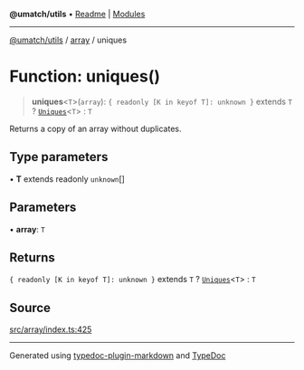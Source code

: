 **@umatch/utils** • [Readme](../../index.md) \| [Modules](../../modules.md)

***

[@umatch/utils](../../modules.md) / [array](../index.md) / uniques

# Function: uniques()

> **uniques**\<`T`\>(`array`): `{ readonly [K in keyof T]: unknown }` extends `T` ? [`Uniques`](../type-aliases/Uniques.md)\<`T`\> : `T`

Returns a copy of an array without duplicates.

## Type parameters

• **T** extends readonly `unknown`[]

## Parameters

• **array**: `T`

## Returns

`{ readonly [K in keyof T]: unknown }` extends `T` ? [`Uniques`](../type-aliases/Uniques.md)\<`T`\> : `T`

## Source

[src/array/index.ts:425](https://github.com/umatch-oficial/utils/blob/4c813c4/src/array/index.ts#L425)

***

Generated using [typedoc-plugin-markdown](https://www.npmjs.com/package/typedoc-plugin-markdown) and [TypeDoc](https://typedoc.org/)
